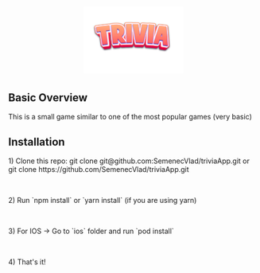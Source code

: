 <h1 align="center">
  <img src="https://github.com/SemenecVlad/triviaApp/blob/master/assets/Images/trivia_logo.svg" alt="Bear Stone Smart Home" width="200">
</h1>

## Basic Overview
<p>This is a small game similar to one of the most popular games (very basic)</p>

## Installation
<p>1) Clone this repo: git clone git@github.com:SemenecVlad/triviaApp.git or git clone https://github.com/SemenecVlad/triviaApp.git</p>
<br />
<p>2) Run `npm install` or `yarn install` (if you are using yarn)</p>
<br />
<p>3) For IOS -> Go to `ios` folder and run `pod install`</p>
<br />
<p>4) That's it!</p>
